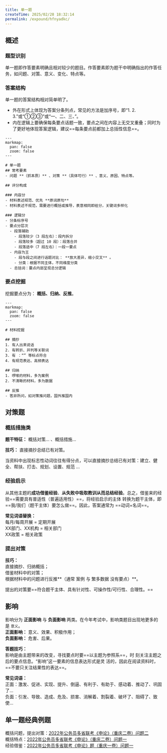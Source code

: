 ```yaml
---
title: 单一题
createTime: 2025/02/28 18:32:14
permalink: /expound/hfnyadkc/
---
```

## 概述

### 题型识别
单一题即作答要素明确且相对较少的题目。作答要素即为题干中明确指出的作答任务，如问题、对策、意义、变化、特点等。

### 答案结构
单一题的答案结构相对简单明了。
- 外在形式上体现为答案分条列点，常见的方法是加序号，即“1. 2. 3.”或“①②③”或“一、二、三、”。
- 内在逻辑上要确保每条要点话题一致，要点之间在内容上无交叉重叠；同时为了更好地体现答案逻辑，建议==每条要点前都加上总括性信息==。

````markmap
---
markmap:
  pan: false
  zoom: false
---

# 单一题
## 常考要素
- 问题 **（抓本质）** 、对策 **（具体可行）** 、意义、原因、特点等。

## 评分构成

### 内容分
- 材料表述规范、优先 **原词原句**
- 材料表述不规范，需要进行概括或推导，表意相同即给分，关键词多样化

### 逻辑分
- 分条标序号
- 要点分层次
  - 段落辅助
    - 段落较少（3 段左右）：段内拆分
    - 段落较多（超过 10 段）：段落合并
    - 段落适中（7 段左右）：一段一要点
  - 内容为王
    - 段与段之间进行话题对比： **放大差异，缩小交叉** 。
    - 分类：根据不同主体，不同维度分类
  - 总括词：要点内部呈现总分逻辑

````

### 要点挖掘

挖掘要点分为： **概括、归纳、反推**。

```markmap
---
markmap:
  pan: false
  zoom: false
---

# 材料挖掘

## 摘抄
1. 有人出来说话
2. 有转折、并列等关联词
3. 有 ：“” 等标点符合
4. 有规范表达、高频表达

## 归纳
1. 啰嗦的材料，多为案例
2. 不清晰的材料，多为数据

## 反推
- 答非所问，如对策推问题，国外推国内

```


## 对策题

### 概括措施类

**题干特征：** 概括对策... 、概括措施...

**技巧：** 直接摘抄总结已有对策。

当资料中出现标志性动词往往有得分点，可以直接摘抄总结已有对策：建立、健全、帮扶、打击、规划、设置、规范 ...

### 经验启示
从其他主题的**成功借鉴经验**、**从失败中吸取教训从而总结经验**。总之，借鉴来的经验==需要具有普适性（普遍适用性）==，将经验启示的主体
转换为题干主体，即 ==我/我们（题干主体）要怎么做==。因此，答案通常为 ==动词+名词==。

**常见词语替换：**  
每月/每周开展 = 定期开展  
XX部门、XX机构 = 相关部门  
XX政策 = 相关政策

### 提出对策

**技巧：**  
直接摘抄、归纳概括；  
借鉴材料中的对策；  
根据材料中的问题进行反推**（通常 案例 与 繁多数据 没有要点）**。

提出的对策要==符合题干主体、具有针对性、可操作性/可行性、合理性。==


## 影响

影响分为 **正面影响** 与 **负面影响** 两类。在今年考试中，影响类题目出现地更多的是 `意义`。  
**正面影响：** 意义、效果、积极作用；  
**负面影响：** 危害、后果。  

**答题技巧：**  
影响是由主题带来的改变，寻找要点时要==以主题为参照系==，时
刻关注主题之后的要点信息。“影响”这一要素的信息表达形式是灵
活的，因此在阅读资料时，==不要只关注结果性的表达==。

**常见词语：**  
正面：激发、促进、实现、提升、倒逼、有利于、有助于、感动着、推动了、巩固了...  
负面：引发、导致、造成、危及、损害、消解着、割裂着、破坏了、阻碍了、致使...


## 单一题经典例题

概括问题，提出对策：[2022年公务员多省联考《申论》（重庆二卷）问题二](https://spa.fenbi.com/shenlun/zhenti/shenlun/201727?checkId=DGsR61Ru)  
概括特点：[2022年公务员多省联考《申论》（重庆二卷）问题一](https://spa.fenbi.com/shenlun/zhenti/shenlun/201727?checkId=DGsR61Ru)  
经验借鉴：[2022年公务员多省联考《申论》题（重庆一卷）问题一](https://spa.fenbi.com/shenlun/zhenti/shenlun/181959?checkId=D2MR5VNg)
